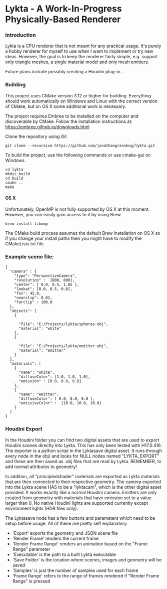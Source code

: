 
# Lykta - A Work-In-Progress Physically-Based Renderer

### Introduction

Lykta is a CPU renderer that is not meant for any practical usage. It's purely a hobby renderer for myself to use when I want to implement or try new ideas. However, the goal is to keep the renderer fairly simple, e.g. support only triangle meshes, a single material model and only mesh emitters. 

Future plans include possibly creating a Houdini plug-in...

### Building

This project uses CMake version 3.12 or higher for building. Everything should work automatically on Windows and Linux with the correct version of CMake, but on OS X some additional work is necessary.

The project requires Embree to be installed on the computer and discoverable by CMake. Follow the installation instructions at: https://embree.github.io/downloads.html

Clone the repository using Git
```
git clone --recursive https://github.com/jonathangranskog/lykta.git
```

To build the project, use the following commands or use cmake-gui on Windows.
```
cd lykta
mkdir build
cd build
cmake ..
make
```

#### OS X
Unfortunately, OpenMP is not fully supported by OS X at this moment. However, you can easily gain access to it by using Brew.

```
brew install libomp
```

The CMake build process assumes the default Brew installation on OS X so if you change your install paths then you might have to modify the CMakeLists.txt file. 

### Example scene file:

```
{
  "camera" : {
    "type": "PerspectiveCamera",
    "resolution" :  [800, 800],
    "center": [ 0.0, 0.5, 1.05 ],
    "lookat": [0.0, 0.5, 0.0],
    "fov": 45.0,
    "nearclip": 0.01,
    "farclip" : 100.0
  },
  "objects": [
    {

      "file": "E:/Projects/lykta/spheres.obj",
      "material": "white"
    },
    {

      "file": "E:/Projects/lykta/emitter.obj",
      "material": "emitter"
    }
  ],
  "materials": [
    {
      "name": "white",
      "diffuseColor": [1.0, 1.0, 1.0],
      "emission" : [0.0, 0.0, 0.0]
    },
    {
      "name": "emitter",
      "diffuseColor": [ 0.0, 0.0, 0.0 ],
      "emissiveColor" :  [10.0, 10.0, 10.0]
    }
  ]
}
```

### Houdini Export

In the Houdini folder you can find two digital assets that are used to export Houdini scenes directly into Lykta. This has only been tested with H17.0.416. The exporter is a python script in the Lyktasave digital asset. It runs through every node in the obj/ and looks for NULL nodes named "LYKTA_EXPORT" and these are then saved as .obj files that are read by Lykta. REMEMBER, to add normal attributes to geometry!

In addition, all "principledshader" materials are exported as Lykta materials that are then connected to their respective geometry. The camera exported into the Lykta scene HAS to be a "lyktacam", which is the other digital asset provided. It works exactly like a normal Houdini camera. Emitters are only created from geometry with materials that have emission set to a value larger than 0. No native Houdini lights are supported currently except environment lights (HDR files only).

The Lyktasave node has a few buttons and parameters which need to be setup before usage. All of these are pretty self explanatory. 
* 'Export' exports the geometry and JSON scene file
* 'Render Frame' renders the current frame
* 'Render Frame Range' renders an animation based on the "Frame Range" parameter
* 'Executable' is the path to a built Lykta executable
* 'Save Folder' is the location where scenes, images and geometry will be saved
* 'Samples' is just the number of samples used for each frame
* 'Frame Range' refers to the range of frames rendered if "Render Frame Range" is pressed
